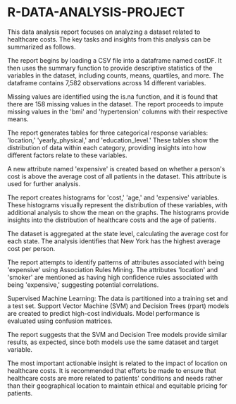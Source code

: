 # R-DATA-ANALYSIS-PROJECT

This data analysis report focuses on analyzing a dataset related to healthcare costs. The key tasks and insights from this analysis can be summarized as follows.

The report begins by loading a CSV file into a dataframe named costDF. It then uses the summary function to provide descriptive statistics of the variables in the dataset, including counts, means, quartiles, and more. The dataframe contains 7,582 observations across 14 different variables.

Missing values are identified using the is.na function, and it is found that there are 158 missing values in the dataset. The report proceeds to impute missing values in the 'bmi' and 'hypertension' columns with their respective means.

The report generates tables for three categorical response variables: 'location,' 'yearly_physical,' and 'education_level.' These tables show the distribution of data within each category, providing insights into how different factors relate to these variables.

A new attribute named 'expensive' is created based on whether a person's cost is above the average cost of all patients in the dataset. This attribute is used for further analysis.

The report creates histograms for 'cost,' 'age,' and 'expensive' variables. These histograms visually represent the distribution of these variables, with additional analysis to show the mean on the graphs. The histograms provide insights into the distribution of healthcare costs and the age of patients.

The dataset is aggregated at the state level, calculating the average cost for each state. The analysis identifies that New York has the highest average cost per person.

The report attempts to identify patterns of attributes associated with being 'expensive' using Association Rules Mining. The attributes 'location' and 'smoker' are mentioned as having high confidence rules associated with being 'expensive,' suggesting potential correlations.

Supervised Machine Learning: The data is partitioned into a training set and a test set. Support Vector Machine (SVM) and Decision Trees (rpart) models are created to predict high-cost individuals. Model performance is evaluated using confusion matrices.

The report suggests that the SVM and Decision Tree models provide similar results, as expected, since both models use the same dataset and target variable.

The most important actionable insight is related to the impact of location on healthcare costs. It is recommended that efforts be made to ensure that healthcare costs are more related to patients' conditions and needs rather than their geographical location to maintain ethical and equitable pricing for patients.
